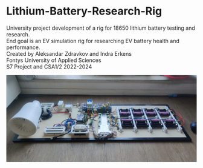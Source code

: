# Lithium-Battery-Research-Rig
University project development of a rig for 18650 lithium battery testing and research.   
End goal is an EV simulation rig for researching EV battery health and performance.   
Created by Aleksandar Zdravkov and Indra Erkens   
Fontys University of Applied Sciences   
S7 Project and CSA1/2 2022-2024   
   
![alt text](https://github.com/sashkoBeats/Lithium-Battery-Research-Rig/blob/main/Media/IMG_20240715_075854.jpg?raw=true)
